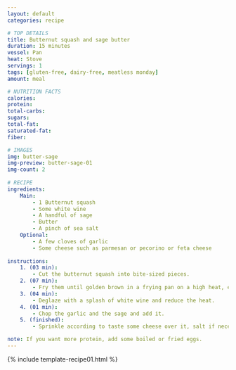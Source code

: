 ```yaml
---
layout: default
categories: recipe

# TOP DETAILS
title: Butternut squash and sage butter
duration: 15 minutes
vessel: Pan
heat: Stove
servings: 1
tags: [gluten-free, dairy-free, meatless monday]
amount: meal

# NUTRITION FACTS
calories: 
protein: 
total-carbs: 
sugars: 
total-fat:
saturated-fat: 
fiber: 

# IMAGES
img: butter-sage
img-preview: butter-sage-01
img-count: 2
  
# RECIPE  
ingredients:
    Main:
        - 1 Butternut squash
        - Some white wine
        - A handful of sage
        - Butter
        - A pinch of sea salt
    Optional:
        - A few cloves of garlic
        - Some cheese such as parmesan or pecorino or feta cheese 
  
instructions:
    1. (03 min): 
        - Cut the butternut squash into bite-sized pieces.
    2. (07 min): 
        - Fry them until golden brown in a frying pan on a high heat, enriched with a small piece of butter.
    3. (04 min): 
        - Deglaze with a splash of white wine and reduce the heat.
    4. (01 min): 
        - Chop the garlic and the sage and add it.
    5. (finished): 
        - Sprinkle according to taste some cheese over it, salt if necessary - Bon appetit!

note: If you want more protein, add some boiled or fried eggs.
---
```

<!--more-->

{% include template-recipe01.html %}

